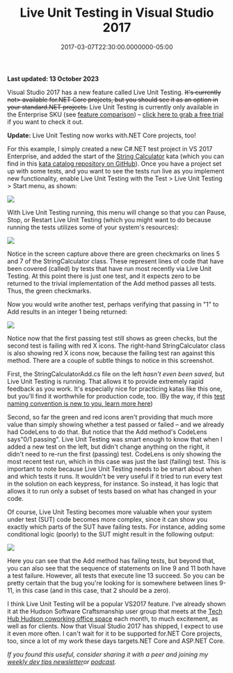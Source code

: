 ﻿---
title: Live Unit Testing in Visual Studio 2017
date: "2017-03-07T22:30:00.0000000-05:00"
description: Visual Studio 2017 has a new feature called Live Unit Testing.
featuredImage: /img/vs2017-live-unit-testing-multiline-760x360.png
---

**Last updated: 13 October 2023**

Visual Studio 2017 has a new feature called Live Unit Testing. ~~It's currently not> available for.NET Core projects, but you should see it as an option in your standard.NET projects.~~ Live Unit Testing is currently only available in the Enterprise SKU (see [feature comparison](https://www.visualstudio.com/vs/compare/)) – [click here to grab a free trial](https://www.visualstudio.com/downloads/) if you want to check it out.

**Update:** Live Unit Testing now works with.NET Core projects, too!

For this example, I simply created a new C#.NET test project in VS 2017 Enterprise, and added the start of the [String Calculator](https://github.com/ardalis/kata-catalog/blob/main/katas/String%20Calculator.md) kata (which you can find in this [kata catalog repository on GitHub](https://github.com/ardalis/kata-catalog)). Once you have a project set up with some tests, and you want to see the tests run live as you implement new functionality, enable Live Unit Testing with the Test > Live Unit Testing > Start menu, as shown:

![](/img/vs2017-live-unit-testing-start.png)

With Live Unit Testing running, this menu will change so that you can Pause, Stop, or Restart Live Unit Testing (which you might want to do because running the tests utilizes some of your system's resources):

![](/img/vs2017-live-unit-testing-pause-stop-restart.png)

Notice in the screen capture above there are green checkmarks on lines 5 and 7 of the StringCalculator class. These represent lines of code that have been covered (called) by tests that have run most recently via Live Unit Testing. At this point there is just one test, and it expects zero to be returned to the trivial implementation of the Add method passes all tests. Thus, the green checkmarks.

Now you would write another test, perhaps verifying that passing in "1" to Add results in an integer 1 being returned:

![](/img/vs2017-live-unit-testing-in-progress.png)

Notice now that the first passing test still shows as green checks, but the second test is failing with red X icons. The right-hand StringCalculator class is also showing red X icons now, because the failing test ran against this method. There are a couple of subtle things to notice in this screenshot.

First, the StringCalculatorAdd.cs file on the left *hasn't even been saved*, but Live Unit Testing is running. That allows it to provide extremely rapid feedback as you work. It's especially nice for practicing katas like this one, but you'll find it worthwhile for production code, too. (By the way, if this [test naming convention is new to you, learn more here](http://ardalis.com/unit-test-naming-convention))

Second, so far the green and red icons aren't providing that much more value than simply showing whether a test passed or failed – and we already had CodeLens to do that. But notice that the Add method's CodeLens says"0/1 passing". Live Unit Testing was smart enough to know that when I added a new test on the left, but didn't change anything on the right, it didn't need to re-run the first (passing) test. CodeLens is only showing the most recent test run, which in this case was just the last (failing) test. This is important to note because Live Unit Testing needs to be smart about when and which tests it runs. It wouldn't be very useful if it tried to run every test in the solution on each keypress, for instance. So instead, it has logic that allows it to run only a subset of tests based on what has changed in your code.

Of course, Live Unit Testing becomes more valuable when your system under test (SUT) code becomes more complex, since it can show you exactly which parts of the SUT have failing tests. For instance, adding some conditional logic (poorly) to the SUT might result in the following output:

![](/img/vs2017-live-unit-testing-multiline.png)

Here you can see that the Add method has failing tests, but beyond that, you can also see that the sequence of statements on line 9 and 11 both have a test failure. However, all tests that execute line 13 succeed. So you can be pretty certain that the bug you're looking for is somewhere between lines 9-11, in this case (and in this case, that 2 should be a zero).

I think Live Unit Testing will be a popular VS2017 feature. I've already shown it at the Hudson Software Craftsmanship user group that meets at the [Tech Hub Hudson coworking office space](http://techhubhudson.com/) each month, to much excitement, as well as for clients. Now that Visual Studio 2017 has shipped, I expect to use it even more often. I can't wait for it to be supported for.NET Core projects, too, since a lot of my work these days targets.NET Core and ASP.NET Core.

*If you found this useful, consider sharing it with a peer and joining my [weekly dev tips newsletter](https://ardalis.com/tips)or [podcast](http://weeklydevtips.com/).*

